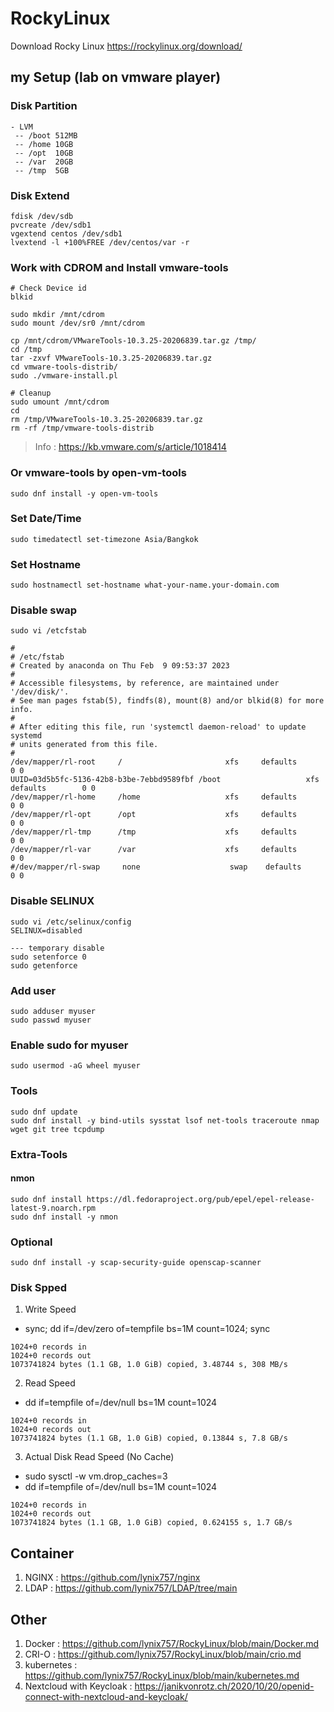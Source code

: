 # RockyLinux
Download Rocky Linux
https://rockylinux.org/download/

## my Setup (lab on vmware player)
### Disk Partition 
```
- LVM
 -- /boot 512MB
 -- /home 10GB
 -- /opt  10GB
 -- /var  20GB
 -- /tmp  5GB
 ```
### Disk Extend
 ```
fdisk /dev/sdb
pvcreate /dev/sdb1
vgextend centos /dev/sdb1
lvextend -l +100%FREE /dev/centos/var -r
 ```
### Work with CDROM and Install vmware-tools
 ```
# Check Device id
blkid

sudo mkdir /mnt/cdrom
sudo mount /dev/sr0 /mnt/cdrom

cp /mnt/cdrom/VMwareTools-10.3.25-20206839.tar.gz /tmp/
cd /tmp
tar -zxvf VMwareTools-10.3.25-20206839.tar.gz
cd vmware-tools-distrib/
sudo ./vmware-install.pl

# Cleanup
sudo umount /mnt/cdrom
cd
rm /tmp/VMwareTools-10.3.25-20206839.tar.gz
rm -rf /tmp/vmware-tools-distrib
 ```
> Info : https://kb.vmware.com/s/article/1018414
> 
### Or vmware-tools by open-vm-tools
 ```
sudo dnf install -y open-vm-tools
 ```
 
### Set Date/Time
 ```
sudo timedatectl set-timezone Asia/Bangkok
 ```
 
### Set Hostname
 ```
sudo hostnamectl set-hostname what-your-name.your-domain.com
 ```

### Disable swap
 ```
sudo vi /etcfstab

#
# /etc/fstab
# Created by anaconda on Thu Feb  9 09:53:37 2023
#
# Accessible filesystems, by reference, are maintained under '/dev/disk/'.
# See man pages fstab(5), findfs(8), mount(8) and/or blkid(8) for more info.
#
# After editing this file, run 'systemctl daemon-reload' to update systemd
# units generated from this file.
#
/dev/mapper/rl-root     /                       xfs     defaults        0 0
UUID=03d5b5fc-5136-42b8-b3be-7ebbd9589fbf /boot                   xfs     defaults        0 0
/dev/mapper/rl-home     /home                   xfs     defaults        0 0
/dev/mapper/rl-opt      /opt                    xfs     defaults        0 0
/dev/mapper/rl-tmp      /tmp                    xfs     defaults        0 0
/dev/mapper/rl-var      /var                    xfs     defaults        0 0
#/dev/mapper/rl-swap     none                    swap    defaults        0 0
 ```

### Disable SELINUX
 ```
sudo vi /etc/selinux/config
SELINUX=disabled

--- temporary disable
sudo setenforce 0
sudo getenforce
 ```

### Add user
```
sudo adduser myuser
sudo passwd myuser
```

### Enable sudo for myuser
```
sudo usermod -aG wheel myuser
```

### Tools
```
sudo dnf update
sudo dnf install -y bind-utils sysstat lsof net-tools traceroute nmap wget git tree tcpdump
```
### Extra-Tools
#### nmon
```
sudo dnf install https://dl.fedoraproject.org/pub/epel/epel-release-latest-9.noarch.rpm
sudo dnf install -y nmon
```

### Optional
```
sudo dnf install -y scap-security-guide openscap-scanner
```

### Disk Spped
1. Write Speed
- sync; dd if=/dev/zero of=tempfile bs=1M count=1024; sync
```
1024+0 records in
1024+0 records out
1073741824 bytes (1.1 GB, 1.0 GiB) copied, 3.48744 s, 308 MB/s
```
2. Read Speed
- dd if=tempfile of=/dev/null bs=1M count=1024
```
1024+0 records in
1024+0 records out
1073741824 bytes (1.1 GB, 1.0 GiB) copied, 0.13844 s, 7.8 GB/s
```
3. Actual Disk Read Speed (No Cache)
- sudo sysctl -w vm.drop_caches=3
- dd if=tempfile of=/dev/null bs=1M count=1024
```
1024+0 records in
1024+0 records out
1073741824 bytes (1.1 GB, 1.0 GiB) copied, 0.624155 s, 1.7 GB/s
```
## Container
1. NGINX : https://github.com/lynix757/nginx
2. LDAP : https://github.com/lynix757/LDAP/tree/main

## Other
1. Docker : https://github.com/lynix757/RockyLinux/blob/main/Docker.md
2. CRI-O : https://github.com/lynix757/RockyLinux/blob/main/crio.md
3. kubernetes : https://github.com/lynix757/RockyLinux/blob/main/kubernetes.md
4. Nextcloud with Keycloak : https://janikvonrotz.ch/2020/10/20/openid-connect-with-nextcloud-and-keycloak/
